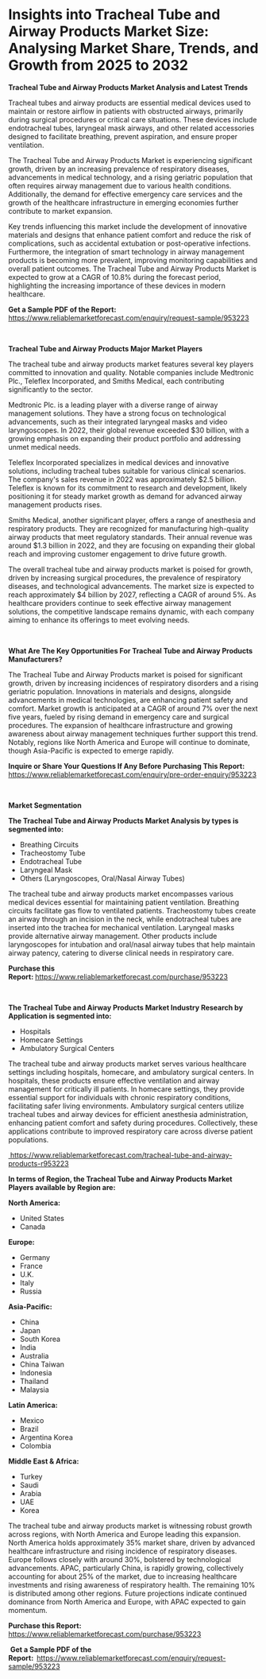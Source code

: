 <p><h1>Insights into Tracheal Tube and Airway Products Market Size: Analysing Market Share, Trends, and Growth from 2025 to 2032</h1></p><p><strong>Tracheal Tube and Airway Products Market Analysis and Latest Trends</strong></p>
<p><p>Tracheal tubes and airway products are essential medical devices used to maintain or restore airflow in patients with obstructed airways, primarily during surgical procedures or critical care situations. These devices include endotracheal tubes, laryngeal mask airways, and other related accessories designed to facilitate breathing, prevent aspiration, and ensure proper ventilation.</p><p>The Tracheal Tube and Airway Products Market is experiencing significant growth, driven by an increasing prevalence of respiratory diseases, advancements in medical technology, and a rising geriatric population that often requires airway management due to various health conditions. Additionally, the demand for effective emergency care services and the growth of the healthcare infrastructure in emerging economies further contribute to market expansion. </p><p>Key trends influencing this market include the development of innovative materials and designs that enhance patient comfort and reduce the risk of complications, such as accidental extubation or post-operative infections. Furthermore, the integration of smart technology in airway management products is becoming more prevalent, improving monitoring capabilities and overall patient outcomes. The Tracheal Tube and Airway Products Market is expected to grow at a CAGR of 10.8% during the forecast period, highlighting the increasing importance of these devices in modern healthcare.</p></p>
<p><strong>Get a Sample PDF of the Report:&nbsp;</strong> <a href="https://www.reliablemarketforecast.com/enquiry/request-sample/953223?utm_campaign=3214&utm_medium=2&utm_source=Github&utm_content=ia&utm_term=16042025&utm_id=tracheal-tube-and-airway-products">https://www.reliablemarketforecast.com/enquiry/request-sample/953223</a></p>
<p>&nbsp;</p>
<p><strong>Tracheal Tube and Airway Products Major Market Players</strong></p>
<p><p>The tracheal tube and airway products market features several key players committed to innovation and quality. Notable companies include Medtronic Plc., Teleflex Incorporated, and Smiths Medical, each contributing significantly to the sector.</p><p>Medtronic Plc. is a leading player with a diverse range of airway management solutions. They have a strong focus on technological advancements, such as their integrated laryngeal masks and video laryngoscopes. In 2022, their global revenue exceeded $30 billion, with a growing emphasis on expanding their product portfolio and addressing unmet medical needs.</p><p>Teleflex Incorporated specializes in medical devices and innovative solutions, including tracheal tubes suitable for various clinical scenarios. The company's sales revenue in 2022 was approximately $2.5 billion. Teleflex is known for its commitment to research and development, likely positioning it for steady market growth as demand for advanced airway management products rises.</p><p>Smiths Medical, another significant player, offers a range of anesthesia and respiratory products. They are recognized for manufacturing high-quality airway products that meet regulatory standards. Their annual revenue was around $1.3 billion in 2022, and they are focusing on expanding their global reach and improving customer engagement to drive future growth.</p><p>The overall tracheal tube and airway products market is poised for growth, driven by increasing surgical procedures, the prevalence of respiratory diseases, and technological advancements. The market size is expected to reach approximately $4 billion by 2027, reflecting a CAGR of around 5%. As healthcare providers continue to seek effective airway management solutions, the competitive landscape remains dynamic, with each company aiming to enhance its offerings to meet evolving needs.</p></p>
<p>&nbsp;</p>
<p><strong>What Are The Key Opportunities For Tracheal Tube and Airway Products Manufacturers?</strong></p>
<p><p>The Tracheal Tube and Airway Products market is poised for significant growth, driven by increasing incidences of respiratory disorders and a rising geriatric population. Innovations in materials and designs, alongside advancements in medical technologies, are enhancing patient safety and comfort. Market growth is anticipated at a CAGR of around 7% over the next five years, fueled by rising demand in emergency care and surgical procedures. The expansion of healthcare infrastructure and growing awareness about airway management techniques further support this trend. Notably, regions like North America and Europe will continue to dominate, though Asia-Pacific is expected to emerge rapidly.</p></p>
<p><strong>Inquire or Share Your Questions If Any Before Purchasing This Report:</strong> <a href="https://www.reliablemarketforecast.com/enquiry/pre-order-enquiry/953223?utm_campaign=3214&utm_medium=2&utm_source=Github&utm_content=ia&utm_term=16042025&utm_id=tracheal-tube-and-airway-products">https://www.reliablemarketforecast.com/enquiry/pre-order-enquiry/953223</a></p>
<p>&nbsp;</p>
<p><strong>Market Segmentation</strong></p>
<p><strong>The Tracheal Tube and Airway Products Market Analysis by types is segmented into:</strong></p>
<p><ul><li>Breathing Circuits</li><li>Tracheostomy Tube</li><li>Endotracheal Tube</li><li>Laryngeal Mask</li><li>Others (Laryngoscopes, Oral/Nasal Airway Tubes)</li></ul></p>
<p><p>The tracheal tube and airway products market encompasses various medical devices essential for maintaining patient ventilation. Breathing circuits facilitate gas flow to ventilated patients. Tracheostomy tubes create an airway through an incision in the neck, while endotracheal tubes are inserted into the trachea for mechanical ventilation. Laryngeal masks provide alternative airway management. Other products include laryngoscopes for intubation and oral/nasal airway tubes that help maintain airway patency, catering to diverse clinical needs in respiratory care.</p></p>
<p><strong>Purchase this Report:&nbsp;</strong><a href="https://www.reliablemarketforecast.com/purchase/953223?utm_campaign=3214&utm_medium=2&utm_source=Github&utm_content=ia&utm_term=16042025&utm_id=tracheal-tube-and-airway-products">https://www.reliablemarketforecast.com/purchase/953223</a></p>
<p>&nbsp;</p>
<p><strong>The Tracheal Tube and Airway Products Market Industry Research by Application is segmented into:</strong></p>
<p><ul><li>Hospitals</li><li>Homecare Settings</li><li>Ambulatory Surgical Centers</li></ul></p>
<p><p>The tracheal tube and airway products market serves various healthcare settings including hospitals, homecare, and ambulatory surgical centers. In hospitals, these products ensure effective ventilation and airway management for critically ill patients. In homecare settings, they provide essential support for individuals with chronic respiratory conditions, facilitating safer living environments. Ambulatory surgical centers utilize tracheal tubes and airway devices for efficient anesthesia administration, enhancing patient comfort and safety during procedures. Collectively, these applications contribute to improved respiratory care across diverse patient populations.</p></p>
<p><a href="https://www.reliablemarketforecast.com/tracheal-tube-and-airway-products-r953223?utm_campaign=3214&utm_medium=2&utm_source=Github&utm_content=ia&utm_term=16042025&utm_id=tracheal-tube-and-airway-products">&nbsp;https://www.reliablemarketforecast.com/tracheal-tube-and-airway-products-r953223</a></p>
<p><strong>In terms of Region, the Tracheal Tube and Airway Products Market Players available by Region are:</strong></p>
<p>
    <p> <strong> North America: </strong>
        <ul>
            <li>United States</li>
            <li>Canada</li>
        </ul>
        </p> 
    <p> <strong> Europe: </strong>
        <ul>
            <li>Germany</li>
            <li>France</li>
            <li>U.K.</li>
            <li>Italy</li>
            <li>Russia</li>
        </ul>
        </p> 
    <p> <strong> Asia-Pacific: </strong>
        <ul>
            <li>China</li>
            <li>Japan</li>
            <li>South Korea</li>
            <li>India</li>
            <li>Australia</li>
            <li>China Taiwan</li>
            <li>Indonesia</li>
            <li>Thailand</li>
            <li>Malaysia</li>
        </ul>
        </p> 
    <p> <strong> Latin America: </strong>
        <ul>
            <li>Mexico</li>
            <li>Brazil</li>
            <li>Argentina Korea</li>
            <li>Colombia</li>
        </ul>
        </p> 
    <p> <strong> Middle East & Africa: </strong>
        <ul>
            <li>Turkey</li>
            <li>Saudi</li>
            <li>Arabia</li>
            <li>UAE</li>
            <li>Korea</li>
        </ul>
    </p>
    </p>
<p><p>The tracheal tube and airway products market is witnessing robust growth across regions, with North America and Europe leading this expansion. North America holds approximately 35% market share, driven by advanced healthcare infrastructure and rising incidence of respiratory diseases. Europe follows closely with around 30%, bolstered by technological advancements. APAC, particularly China, is rapidly growing, collectively accounting for about 25% of the market, due to increasing healthcare investments and rising awareness of respiratory health. The remaining 10% is distributed among other regions. Future projections indicate continued dominance from North America and Europe, with APAC expected to gain momentum.</p></p>
<p><strong>Purchase this Report: </strong><a href="https://www.reliablemarketforecast.com/purchase/953223?utm_campaign=3214&utm_medium=2&utm_source=Github&utm_content=ia&utm_term=16042025&utm_id=tracheal-tube-and-airway-products">https://www.reliablemarketforecast.com/purchase/953223</a></p>
<p>&nbsp;<strong>Get a Sample PDF of the Report:&nbsp;&nbsp;</strong><a href="https://www.reliablemarketforecast.com/enquiry/request-sample/953223?utm_campaign=3214&utm_medium=2&utm_source=Github&utm_content=ia&utm_term=16042025&utm_id=tracheal-tube-and-airway-products">https://www.reliablemarketforecast.com/enquiry/request-sample/953223</a></p>
<p><strong></strong></p>
<p><p></p><p></p><p></p></p>
